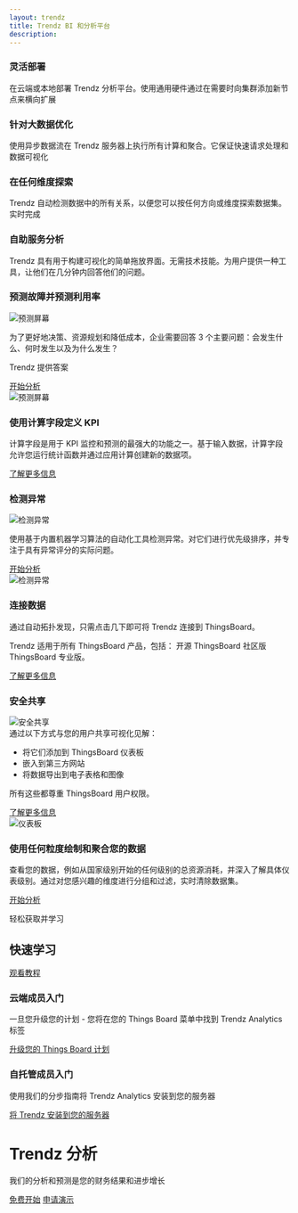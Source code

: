 ```yaml
---
layout: trendz
title: Trendz BI 和分析平台
description:
---
```


<section class="pe-features trendz-features">
    <div>
        <main>
            <div class="content-list">
                <div class="content-block">
                    <h3 class="header">灵活部署</h3>
                    <p class="text">在云端或本地部署 Trendz 分析平台。使用通用硬件通过在需要时向集群添加新节点来横向扩展</p>
                </div>
                <div class="content-block">
                    <h3 class="header">针对大数据优化</h3>
                    <p class="text">使用异步数据流在 Trendz 服务器上执行所有计算和聚合。它保证快速请求处理和数据可视化</p>
                </div>
                <div class="content-block">
                    <h3 class="header">在任何维度探索</h3>
                    <p class="text">Trendz 自动检测数据中的所有关系，以便您可以按任何方向或维度探索数据集。实时完成</p>
                </div>
                <div class="content-block">
                    <h3 class="header">自助服务分析</h3>
                    <p class="text">Trendz 具有用于构建可视化的简单拖放界面。无需技术技能。为用户提供一种工具，让他们在几分钟内回答他们的问题。</p>
                </div>
            </div>
        </main>
    </div>
    <div class="main-bg">
        <main>
            <div class="content">
                <h3 class="header">预测故障并预测利用率</h3>
                <div class="mobile-img">
                    <img src="/images/trendz/predict-screen.png" alt="预测屏幕">
                </div>
                <p class="text">为了更好地决策、资源规划和降低成本，企业需要回答 3 个主要问题：会发生什么、何时发生以及为什么发生？</p>
                <p class="accent-text">Trendz 提供答案</p>
                <a href="/docs/trendz/prediction/" class="button try-pe">开始分析</a>
            </div>
            <div class="image-block screenshot-block">
                <div class="image-wrapper screenshot" id="prediction">
                    <img src="/images/trendz/predict-screen.png" alt="预测屏幕">
                </div>
            </div>
        </main>
    </div>
    <div class="main-bg">
        <main>
            <div class="content">
                <h3 class="header">使用计算字段定义 KPI</h3>
                <p class="text">计算字段是用于 KPI 监控和预测的最强大的功能之一。基于输入数据，计算字段允许您运行统计函数并通过应用计算创建新的数据项。</p>
                <a href="/docs/trendz/calculated-fields/" class="button try-pe">了解更多信息</a>
            </div>
            <div class="image-block">
                <div class="image-wrapper chart-wrapper pie-chart">
                    <div class="donut-chart chart-icon"></div>
                    <div class="sphere chart-icon"></div>
                    <div class="bar-chart chart-icon"></div>
                </div>
            </div>
        </main>
    </div>
    <div class="main-bg">
        <main>
            <div class="content">
                <h3 class="header">检测异常</h3>
                <div class="mobile-img">
                    <img src="/images/trendz/anomalies-screen.png" alt="检测异常">
                </div>
                <p class="text">使用基于内置机器学习算法的自动化工具检测异常。对它们进行优先级排序，并专注于具有异常评分的实际问题。</p>
                <a href="/docs/trendz/anomaly/anomaly-detection-overview/" class="button try-pe">开始分析</a>
            </div>
            <div class="image-block screenshot-block">
                <div class="image-wrapper screenshot" id="anomalies">
                    <img src="/images/trendz/anomalies-screen.png" alt="检测异常">
                </div>
            </div>
        </main>
    </div>
    <div class="main-bg">
        <main class="accent-circle">
            <div class="content">
                <h3 class="header">连接数据</h3>
                <p class="text">通过自动拓扑发现，只需点击几下即可将 Trendz 连接到 ThingsBoard。</p>
                <p class="text">Trendz 适用于所有 ThingsBoard 产品，包括： 开源 ThingsBoard 社区版 ThingsBoard 专业版。</p>
                <a href="/docs/trendz/connect-thingsboard/" class="button try-pe">了解更多信息</a>
            </div>
            <div class="image-block">
                <div class="image-wrapper chart-wrapper multiple-chart">
                    <div class="sphere right-sphere chart-icon"></div>
                    <div class="sphere left-sphere chart-icon"></div>
                    <div class="sphere bottom-sphere chart-icon"></div>
                </div>
            </div>
        </main>
    </div>
    <div class="main-bg">
        <main>
            <div class="content">
                <h3 class="header">安全共享</h3>
                <div class="mobile-img">
                    <img src="/images/trendz/dashboard-screen.png" alt="安全共享">
                </div>
                <div class="text">
                    <span>通过以下方式与您的用户共享可视化见解：</span>
                    <ul>
                        <li>将它们添加到 ThingsBoard 仪表板</li>
                        <li>嵌入到第三方网站</li>
                        <li>将数据导出到电子表格和图像</li>
                    </ul>
                </div>
                <p class="text">所有这些都尊重 ThingsBoard 用户权限。</p>
                <a href="/docs/trendz/embed-visuals/" class="button try-pe">了解更多信息</a>
            </div>
            <div class="image-block screenshot-block">
                <div class="image-wrapper screenshot" id="dashboard">
                    <img src="/images/trendz/dashboard-screen.png" alt="仪表板">
                </div>
            </div>
        </main>
    </div>
    <div class="main-bg">
        <main>
            <div class="content">
                <h3 class="header">使用任何粒度绘制和聚合您的数据</h3>
                <p class="text">查看您的数据，例如从国家级别开始的任何级别的总资源消耗，并深入了解具体仪表级别。通过对您感兴趣的维度进行分组和过滤，实时清除数据集。</p>
                <a href="/docs/trendz/data-grouping-aggregation/" class="button try-pe">开始分析</a>
            </div>
            <div class="image-block accent-circle accent-circle-center">
                <div class="image-wrapper chart-wrapper line-chart">
                </div>
            </div>
        </main>
    </div>
</section>

<div id="deployment-options"></div>

<div class="main-bg accent-bg">
    <main>
        <div class="title-block">
            <p class="accent-text">轻松获取并学习</p>
            <h2 class="title">快速学习</h2>
            <div class="btn-container">
                <a href="https://www.youtube.com/playlist?list=PLYEKB_XwLCZIs-_Aoos3CdNIqSYrXk4LN" class="button try-pe">观看教程<span class="triangle-right"></span></a>
            </div>
        </div>
        <div class="get-started">
            <div class="get-started-container">
                <h3 class="header">云端成员入门</h3>
                <p class="text">一旦您升级您的计划 - 您将在您的 Things Board 菜单中找到 Trendz Analytics 标签</p>
                <a href="https://thingsboard.cloud/billing" class="link">升级您的 Things Board 计划</a>
            </div>
            <div class="get-started-container">
                <h3 class="header">自托管成员入门</h3>
                <p class="text">使用我们的分步指南将 Trendz Analytics 安装到您的服务器</p>
                <a href="/docs/trendz/install/installation-options/" class="link">将 Trendz 安装到您的服务器</a>
            </div>
        </div>
    </main>
</div>
<div class="main-bg container-center">
    <div class="content accent-circle">
        <h1 class="main-title">Trendz 分析</h1>
        <p class="text">我们的分析和预测是您的财务结果和进步增长</p>
        <div class="btn-block">
            <a href="/pricing/?section=trendz-options&product=trendz-self-managed" class="button accent-btn">免费开始</a>
            <a href="/products/trendz/trndz-request-demo/" class="button try-pe">申请演示</a>
        </div>
    </div>
</div>